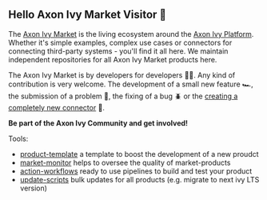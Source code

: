 ## Hello Axon Ivy Market Visitor 👋

The [Axon Ivy Market](https://market.axonivy.com) is the living ecosystem around the [Axon Ivy Platform](https://dev.axonivy.com).
Whether it's simple examples, complex use cases or connectors for connecting third-party systems - you'll find it all here.
We maintain independent repositories for all Axon Ivy Market products here.

The Axon Ivy Market is by developers for developers 👩‍💻. Any kind of contribution is very welcome. The development of a small 
new feature 🏎️, the submission of a problem 📝, the fixing of a bug 🪲 or 
the [creating a completely new connector](https://github.com/axonivy-market/market/wiki) 🚀.

**Be part of the Axon Ivy Community and get involved!**

Tools:
- [product-template](https://github.com/axonivy-market/market-product) a template to boost the development of a new proudct
- [market-monitor](https://axonivy-market.github.io/market-monitor/) helps to oversee the quality of market-products
- [action-workflows](https://github.com/axonivy-market/github-workflows) ready to use pipelines to build and test your product
- [update-scripts](https://github.com/axonivy-market/market-up2date-keeper) bulk updates for all products (e.g. migrate to next ivy LTS version)
